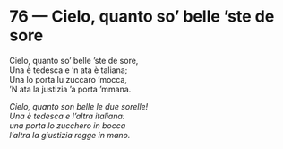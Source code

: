 # 76 — Cielo, quanto so’ belle ’ste de sore

Cielo, quanto so’ belle ’ste de sore,  
Una è tedesca e ’n ata è taliana;  
Una lo porta lu zuccaro ’mocca,  
’N ata la justizia ’a porta ’mmana.

_Cielo, quanto son belle le due sorelle!  
Una è tedesca e l’altra italiana:  
una porta lo zucchero in bocca  
l’altra la giustizia regge in mano._

